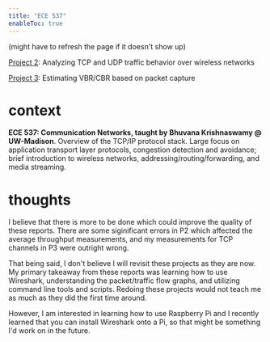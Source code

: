 ```yaml
---
title: "ECE 537"
enableToc: true
---
```

(might have to refresh the page if it doesn't show up)

[Project 2](http://emilyyao.me/report2.pdf): Analyzing TCP and UDP traffic behavior over wireless networks

[Project 3](http://emilyyao.me/report3.pdf): Estimating VBR/CBR based on packet capture

# context
**ECE 537: Communication Networks, taught by Bhuvana Krishnaswamy @ UW-Madison**. Overview of the TCP/IP protocol stack. Large focus on application transport layer protocols, congestion detection and avoidance; brief introduction to wireless networks, addressing/routing/forwarding, and media streaming. 


# thoughts
I believe that there is more to be done which could improve the quality of these reports. There are some siginificant errors in P2 which affected the average throughput measurements, and my measurements for TCP channels in P3 were outright wrong.

That being said, I don't believe I will revisit these projects as they are now. My primary takeaway from these reports was learning how to use Wireshark, understanding the packet/traffic flow graphs, and utilizing command line tools and scripts. Redoing these projects would not teach me as much as they did the first time around. 

However, I am interested in learning how to use Raspberry Pi and I recently learned that you can install Wireshark onto a Pi, so that might be something I'd work on in the future.